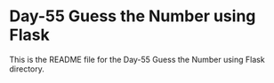 # Day-55 Guess the Number using Flask

This is the README file for the Day-55 Guess the Number using Flask directory.